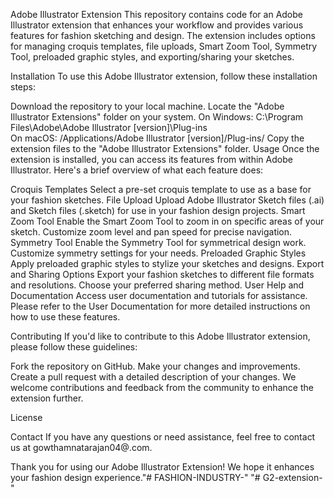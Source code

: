 
Adobe Illustrator Extension
This repository contains code for an Adobe Illustrator extension that enhances your workflow and provides various features for fashion sketching and design. The extension includes options for managing croquis templates, file uploads, Smart Zoom Tool, Symmetry Tool, preloaded graphic styles, and exporting/sharing your sketches.

Installation
To use this Adobe Illustrator extension, follow these installation steps:

Download the repository to your local machine.
Locate the "Adobe Illustrator Extensions" folder on your system.
On Windows: C:\Program Files\Adobe\Adobe Illustrator [version]\Plug-ins\
On macOS: /Applications/Adobe Illustrator [version]/Plug-ins/
Copy the extension files to the "Adobe Illustrator Extensions" folder.
Usage
Once the extension is installed, you can access its features from within Adobe Illustrator. Here's a brief overview of what each feature does:

Croquis Templates
Select a pre-set croquis template to use as a base for your fashion sketches.
File Upload
Upload Adobe Illustrator Sketch files (.ai) and Sketch files (.sketch) for use in your fashion design projects.
Smart Zoom Tool
Enable the Smart Zoom Tool to zoom in on specific areas of your sketch.
Customize zoom level and pan speed for precise navigation.
Symmetry Tool
Enable the Symmetry Tool for symmetrical design work.
Customize symmetry settings for your needs.
Preloaded Graphic Styles
Apply preloaded graphic styles to stylize your sketches and designs.
Export and Sharing Options
Export your fashion sketches to different file formats and resolutions.
Choose your preferred sharing method.
User Help and Documentation
Access user documentation and tutorials for assistance.
Please refer to the User Documentation for more detailed instructions on how to use these features.

Contributing
If you'd like to contribute to this Adobe Illustrator extension, please follow these guidelines:

Fork the repository on GitHub.
Make your changes and improvements.
Create a pull request with a detailed description of your changes.
We welcome contributions and feedback from the community to enhance the extension further.

License


Contact
If you have any questions or need assistance, feel free to contact us at gowthamnatarajan04@.com.

Thank you for using our Adobe Illustrator Extension! We hope it enhances your fashion design experience."# FASHION-INDUSTRY-" 
"# G2-extension-" 
